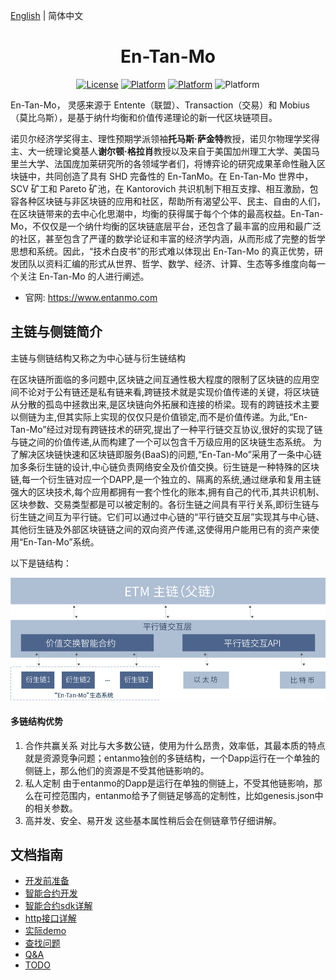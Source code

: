 [English](./README.md) | 简体中文

<h1 align="center">En-Tan-Mo</h1>
<div align="center">

[![License](https://img.shields.io/badge/license-MIT-yellow.svg?style=flat)]()
[![Platform](https://img.shields.io/badge/platform-Ubuntu-orange.svg?style=flat)](http://www.entanmo.com/download/entanmo-ubuntu.tar.gz)
[![Platform](https://img.shields.io/badge/platform-Windows-blue.svg?style=flat)](http://www.entanmo.com/download/entanmo-windows.zip)
![Platform](https://img.shields.io/badge/platform-mac-brightgreen.svg?style=flat)

</div>   

En-Tan-Mo， 灵感来源于 Entente（联盟）、Transaction（交易）和 Mobius（莫比乌斯），是基于纳什均衡和价值传递理论的新一代区块链项目。

诺贝尔经济学奖得主、理性预期学派领袖**托马斯·萨金特**教授，诺贝尔物理学奖得主、大一统理论奠基人**谢尔顿·格拉肖**教授以及来自于美国加州理工大学、美国马里兰大学、法国庞加莱研究所的各领域学者们，将博弈论的研究成果革命性融入区块链中，共同创造了具有 SHD 完备性的 En-TanMo。在 En-Tan-Mo 世界中，SCV 矿工和 Pareto 矿池，在 Kantorovich 共识机制下相互支撑、相互激励，包容各种区块链与非区块链的应用和社区，帮助所有渴望公平、民主、自由的人们，在区块链带来的去中心化思潮中，均衡的获得属于每个个体的最高权益。En-Tan-Mo，不仅仅是一个纳什均衡的区块链底层平台，还包含了最丰富的应用和最广泛的社区，甚至包含了严谨的数学论证和丰富的经济学内涵，从而形成了完整的哲学思想和系统。因此，“技术白皮书”的形式难以体现出 En-Tan-Mo 的真正优势，研发团队以资料汇编的形式从世界、哲学、数学、经济、计算、生态等多维度向每一个关注 En-Tan-Mo 的人进行阐述。

- 官网: https://www.entanmo.com

## 主链与侧链简介

主链与侧链结构又称之为中心链与衍生链结构

在区块链所面临的多问题中,区块链之间互通性极大程度的限制了区块链的应用空间不论对于公有链还是私有链来看,跨链技术就是实现价值传递的关键，将区块链从分散的孤岛中拯救出来,是区块链向外拓展和连接的桥梁。现有的跨链技术主要以侧链为主,但其实际上实现的仅仅只是价值锁定,而不是价值传递。为此,“En-Tan-Mo”经过对现有跨链技术的研究,提出了一种平行链交互协议,很好的实现了链与链之间的价值传递,从而构建了一个可以包含千万级应用的区块链生态系统。
为了解决区块链快速和区块链即服务(BaaS)的问题,“En-Tan-Mo”采用了一条中心链加多条衍生链的设计,中心链负责网络安全及价值交换。衍生链是一种特殊的区块链,每一个衍生链对应一个DAPP,是一个独立的、隔离的系统,通过继承和复用主链强大的区块技术,每个应用都拥有一套个性化的账本,拥有自己的代币,其共识机制、区块参数、交易类型都是可以被定制的。各衍生链之间具有平行关系,即衍生链与衍生链之间互为平行链。它们可以通过中心链的“平行链交互层”实现其与中心链、其他衍生链及外部区块链链之间的双向资产传递,这使得用户能用已有的资产来使用“En-Tan-Mo”系统。

以下是链结构：
<div align="center">

![img](./img/sidechain.png)

</div>  

#### 多链结构优势
1. 合作共赢关系
  对比与大多数公链，使用为什么昂贵，效率低，其最本质的特点就是资源竞争问题；entanmo独创的多链结构，一个Dapp运行在一个单独的侧链上，那么他们的资源是不受其他链影响的。
2. 私人定制
  由于entanmo的Dapp是运行在单独的侧链上，不受其他链影响，那么在可控范围内，entanmo给予了侧链足够高的定制性，比如genesis.json中的相关参数。
3. 高并发、安全、易开发
  这些基本属性稍后会在侧链章节仔细讲解。
 
 ## 文档指南
 - [开发前准备](http://www.entanmo.com/download/entanmo-windows.zip)
 - [智能合约开发](http://www.entanmo.com/download/entanmo-windows.zip)
 - [智能合约sdk详解](http://www.entanmo.com/download/entanmo-windows.zip)
 - [http接口详解](http://www.entanmo.com/download/entanmo-windows.zip)
 - [实际demo](http://www.entanmo.com/download/entanmo-windows.zip)
 - [查找问题](http://www.entanmo.com/download/entanmo-windows.zip)
 - [Q&A](http://www.entanmo.com/download/entanmo-windows.zip)
 - [TODO](http://www.entanmo.com/download/entanmo-windows.zip)

